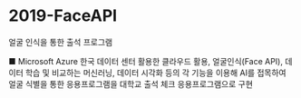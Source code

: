 # 2019-FaceAPI
얼굴 인식을 통한 출석 프로그램

■ Microsoft Azure 한국 데이터 센터 활용한 클라우드 활용, 얼굴인식(Face API), 데이터 학습 및 비교하는 머신러닝, 데이터 시각화 등의 각 기능을 이용해 AI를 접목하여 얼굴 식별을 통한 응용프로그램을 대학교 출석 체크 응용프로그램으로 구현
